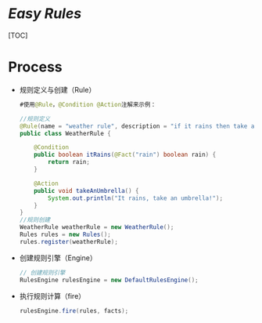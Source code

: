 # $Easy\ Rules$

[TOC]

# Process

- 规则定义与创建（Rule）

  ```java
  #使用@Rule，@Condition @Action注解来示例：
  
  //规则定义
  @Rule(name = "weather rule", description = "if it rains then take an umbrella")
  public class WeatherRule {
  
      @Condition
      public boolean itRains(@Fact("rain") boolean rain) {
          return rain;
      }
  
      @Action
      public void takeAnUmbrella() {
          System.out.println("It rains, take an umbrella!");
      }
  }
  //规则创建
  WeatherRule weatherRule = new WeatherRule();
  Rules rules = new Rules();
  rules.register(weatherRule);
  ```

- 创建规则引擎（Engine）

  ```java
  // 创建规则引擎
  RulesEngine rulesEngine = new DefaultRulesEngine();
  ```

- 执行规则计算（fire）

  ```java
  rulesEngine.fire(rules, facts);
  ```

